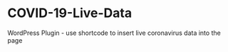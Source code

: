 # COVID-19-Live-Data
WordPress Plugin - use shortcode to insert live coronavirus data into the page
